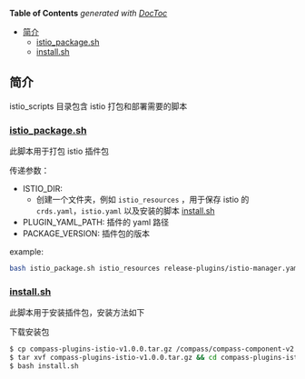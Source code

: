<!-- START doctoc generated TOC please keep comment here to allow auto update -->
<!-- DON'T EDIT THIS SECTION, INSTEAD RE-RUN doctoc TO UPDATE -->
**Table of Contents**  *generated with [DocToc](https://github.com/thlorenz/doctoc)*

- [简介](#%E7%AE%80%E4%BB%8B)
  - [istio_package.sh](#istio_packagesh)
  - [install.sh](#installsh)

<!-- END doctoc generated TOC please keep comment here to allow auto update -->

## 简介

istio_scripts 目录包含 istio 打包和部署需要的脚本

### [istio_package.sh](./istio_package.sh)

此脚本用于打包 istio 插件包

传递参数：

- ISTIO_DIR:
    - 创建一个文件夹，例如 `istio_resources` ，用于保存 istio 的 `crds.yaml`，`istio.yaml` 以及安装的脚本 [install.sh](./install.sh)
- PLUGIN_YAML_PATH: 插件的 yaml 路径
- PACKAGE_VERSION: 插件包的版本

example:

```bash
bash istio_package.sh istio_resources release-plugins/istio-manager.yaml v1.0.0 
```

### [install.sh](./install.sh)

此脚本用于安装插件包，安装方法如下

下载安装包

```bash
$ cp compass-plugins-istio-v1.0.0.tar.gz /compass/compass-component-v2.7.3/
$ tar xvf compass-plugins-istio-v1.0.0.tar.gz && cd compass-plugins-istio-v1.0.0
$ bash install.sh
```
